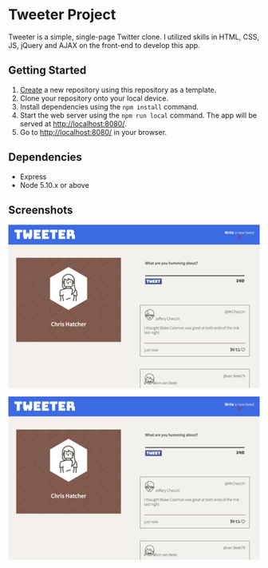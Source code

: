 # Tweeter Project

Tweeter is a simple, single-page Twitter clone. I utilized skills in HTML, CSS, JS, jQuery and AJAX on the front-end to develop this app.

## Getting Started

1. [Create](https://docs.github.com/en/repositories/creating-and-managing-repositories/creating-a-repository-from-a-template) a new repository using this repository as a template.
2. Clone your repository onto your local device.
3. Install dependencies using the `npm install` command.
3. Start the web server using the `npm run local` command. The app will be served at <http://localhost:8080/>.
4. Go to <http://localhost:8080/> in your browser.

## Dependencies

- Express
- Node 5.10.x or above

## Screenshots

!["Desktop View"](https://github.com/chatcher20/Tweeter/blob/master/docs/Tweeter%20Screenshot%20A.png?raw=true)

!["Mobile View"](https://github.com/chatcher20/Tweeter/blob/master/docs/Tweeter%20Screenshot%20A.png?raw=true)
